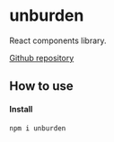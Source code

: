 # unburden

React components library.

[Github repository](https://github.com/danielpqb/unburden#readme)

## How to use

#### Install

`npm i unburden`